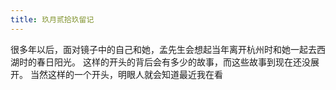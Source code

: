 ```yaml
---
title: 玖月贰拾玖留记
---
```

很多年以后，面对镜子中的自己和她，孟先生会想起当年离开杭州时和她一起去西湖时的春日阳光。
这样的开头的背后会有多少的故事，而这些故事到现在还没展开。
当然这样的一个开头，明眼人就会知道最近我在看